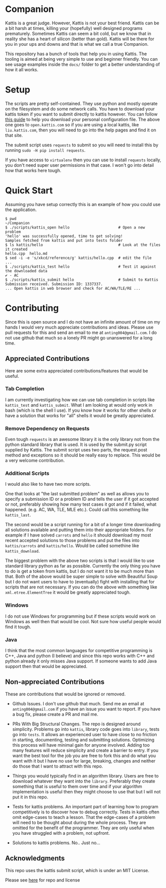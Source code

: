 # Companion

Kattis is a great judge. However, Kattis is not your best
friend. Kattis can be a bit harsh at times, killing your (hopefully)
well designed programs prematurely. Sometimes Kattis can seem a bit
cold, but we know that in reality she has a heart of silicon (better
than gold). Kattis will be there for you in your ups and downs and
that is what we call a true Companion.

This repository has a bunch of tools that help you in using
Kattis. The tooling is aimed at being very simple to use and beginner
friendly. You can see usage examples inside the `docs/` folder to get
a better understanding of how it all works.

# Setup

The scripts are pretty self-contained. They use python and mostly
operate on the filesystem and do some network calls. You have to
download your kattis token if you want to submit directly to kattis
however. You can follow
[this guide](https://open.kattis.com/help/submit) to help you download
your personal configuration file. The above one goes to
`open.kattis.com` so if you are using a local kattis, like
`liu.kattis.com`, then you will need to go into the help pages and
find it on that site.

The submit script uses `requests` to submit so you will need to
install this by running `sudo -H pip install requests`.

If you have access to `virtualenv` then you can use to install
`requests` locally, you don't need super user permissions in that
case. I won't go into detail how that works here tough.

# Quick Start

Assuming you have setup correctly this is an example of how you could
use the application.

```
$ pwd
~/Companion
$ ./scripts/kattis_open hello                      # Open a new problem
'hello' was successfully opened, time to get solving!
Samples fetched from kattis and put into tests folder
$ ls kattis/hello                                  # Look at the files it created
hello.cpp  hello.md
$ sed -i -e 's/xkcd/reference/g' kattis/hello.cpp  # edit the file
...
$ ./scripts/kattis_test hello                      # Test it against the downloaded data
✔ - AC
$ ./scripts/kattis_submit hello                    # Submit to Kattis
Submission received. Submission ID: 1337337.
... Open kattis in web browser and check for AC/WA/TLE/RE ...
```

# Contributing

Since this is open source and I do not have an infinite amount of time
on my hands I would very much appreciate contributions and
ideas. Please use pull requests for this and send an email to me at
`anting004@gmail.com`. I do not use github that much so a lonely PR
might go unanswered for a long time.

## Appreciated Contributions

Here are some extra appreciated contributions/features that would be
useful.

### Tab Completion

I am currently investigating how we can use tab completion in scripts
like `kattis_test` and `kattis_submit`. What I am looking at would
only work in bash (which is the shell I use). If you know how it works
for other shells or have a solution that works for "all" shells it
would be greatly appreciated.

### Remove Dependency on Requests

Even tough `requests` is an awesome library it is the only library not
from the python standard library that is used. It is used by the
submit.py script supplied by Kattis. The submit script uses two parts,
the request.post method and exceptions so it should be really easy to
replace. This would be a very welcome contribution.

### Additional Scripts

I would also like to have two more scripts.

One that looks at "the last submitted problem" as well as allows you
to specify a submission ID or a problem ID and tells the user if it
got accepted or not, preferably showing how many test cases it got and
if it failed, what happened. (e.g. AC, WA, TLE, MLE etc.). Could call
this something like `kattis_last`.

The second would be a script running for a bit of a longer time
downloading all solutions available and putting them into their
appropriate folders. For example if I have solved `carrots` and
`hello` it should download my most recent accepted solutions to those
problems and put the files into `kattis/carrots` and
`kattis/hello`. Would be called somethine like `kattis_download`.

The biggest problem with the above two scripts is that I would like to
use standard library python as far as possible. Currently the only
thing you have to do is get a token from kattis, but I do not want it
to be much more than that. Both of the above would be super simple to
solve with Beautiful Soup but I do not want users to have to
(eventually) fight with installing that for scripts that are not
necessary. If you can do the above with something like
`xml.etree.ElementTree` it would be greatly appreciated tough.

### Windows

I do not use Windows for programming but if these scripts would work
on Windows as well then that would be cool. Not sure how useful people
would find it tough.

### Java

I think that the most common languages for competitive programming is
C++, Java and python (I believe) and since this repo works with C++
and python already it only misses Java support. If someone wants to
add Java support then that would be appreciated.

## Non-appreciated Contributions

These are contributions that would be ignored or removed.

* Github Issues. I don't use github that much. Send me an email at
  `anting004@gmail.com` if you have an issue you want to report. If
  you have a bug fix, please create a PR and mail me.

* PRs With Big Structural Changes. The repo is designed around
  simplicity. Problems go into `kattis`, library code goes into
  `library`, tests go into `tests`. It allows an experienced user to
  have close to no friction in starting, documenting, testing and
  submitting solutions. Optimizing this process will have minimal gain
  for anyone involved. Adding too many features will reduce simplicity
  and create a barrier to entry. If you want the best tool for the job
  you are free to fork this and do what you want with it but I have no
  use for large, breaking, changes and neither do those that I want to
  attract with this repo.

* Things you would typically find in an algorithm library. Users are
  free to download whatever they want into the `library`. Preferably
  they create something that is useful to them over time and if your
  algorithm implementation is useful then they might choose to use
  that but I will not put it in this repo.

* Tests for kattis problems. An important part of learning how to
  program competitively is to discover how to debug correctly. Tests
  in kattis often omit edge-cases to teach a lesson. That the
  edge-cases of a problem will need to be thought about during the
  whole process. They are omitted for the benefit of the
  programmer. They are only useful when you have struggled with a
  problem, not upfront.

* Solutions to kattis problems. No.. Just no...


## Acknowledgments

This repo uses the kattis submit script, which is under an MIT License.

Please see
[here](https://github.com/Kattis/kattis-cli/blob/master/LICENSE) for
repo and license
